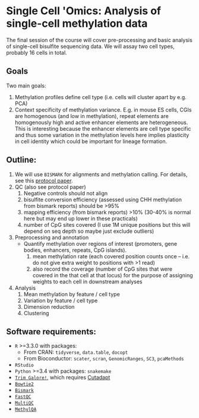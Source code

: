 # Single Cell 'Omics: Analysis of single-cell methylation data

The final session of the course will cover pre-processing and basic analysis of
single-cell bisulfite sequencing data. We will assay two cell types, probably 16
cells in total.

## Goals
Two main goals:
1. Methylation profiles define cell type (i.e. cells will cluster apart by e.g. PCA)                                                             
2. Context specificity of methylation variance. E.g. in mouse ES cells, CGIs are homogenous (and low in methylation), repeat elements are homogenously high and active enhancer elements are heterogeneous. This is interesting because the enhancer elements are cell type specific and thus some variation in the methylation levels here implies plasticity in cell identity which could be important for lineage formation.

## Outline:

1. We will use `BISMARK` for alignments and methylation calling. For details, see this [protocol paper](http://www.nature.com/nprot/journal/v12/n3/full/nprot.2016.187.html).
2. QC (also see protocol paper)
    1.  Negative controls should not align
    1. bisulfite conversion efficiency (assessed using CHH methylation from bismark reports) should be >95%
    1. mapping efficiency (from bismark reports)  >10% (30-40% is normal here but may end up lower  in these practicals)
    1. number of CpG sites covered (I use 1M unique positions but this will depend on seq depth so maybe just exclude outliers)
3. Preprocessing and annotation
    *  Quantify methylation over regions of interest (promoters, gene bodies, enhancers, repeats, CpG islands).
        1. mean methylation rate (each covered position counts once – i.e. do not give extra weight to positions with >1 read)
        2. also record the coverage (number of CpG sites that were covered in the that cell at that locus) for the purpose of assigning weights to each cell in downstream analyses
4. Analysis
    1. Mean methylation by feature / cell type
    1. Variation by feature / cell type
    1. Dimension reduction    
    1. Clustering

## Software requirements:
* `R` >=3.3.0 with packages:
    * From CRAN: `tidyverse`, `data.table`, `docopt`
    * From Bioconductor: `scater`, `scran`, `GenomicRanges`, `SC3`, `pcaMethods`
* `RStudio`
* `Python` >=3.4 with packages: `snakemake`
* [`Trim Galore!`](https://www.bioinformatics.babraham.ac.uk/projects/trim_galore/), which requires [Cutadapt](https://github.com/marcelm/cutadapt/)
* [`Bowtie2`](http://bowtie-bio.sourceforge.net/bowtie2/index.shtml)
* [`Bismark`](https://www.bioinformatics.babraham.ac.uk/projects/bismark/)
* [`FastQC`](http://www.bioinformatics.babraham.ac.uk/projects/fastqc/)
* [`MultiQC`](http://multiqc.info/)
* [`MethylQA`](http://methylqa.sourceforge.net/index.php)
